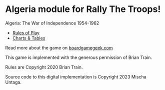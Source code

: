 # Algeria module for Rally The Troops!

Algeria: The War of Independence 1954-1962

* [Rules of Play](https://mischau8.github.io/algeria/info/rules.html)
* [Charts & Tables](https://mischau8.github.io/algeria/info/charts.html)

Read more about the game on [boardgamegeek.com](https://boardgamegeek.com/boardgame/11293/algeria-war-independence-1954-1962)

This game is implemented with the generous permission of Brian Train.

Rules are Copyright 2020 Brian Train.

Source code to this digital implementation is Copyright 2023 Mischa Untaga.
